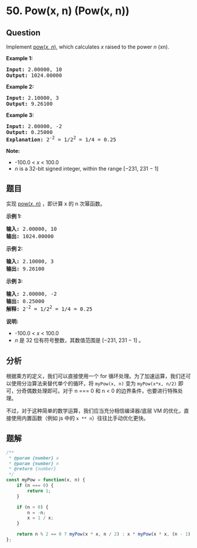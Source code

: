 # 50. Pow(x, n) (Pow(x, n))

## Question

Implement [pow(_x_, _n_)](http://www.cplusplus.com/reference/valarray/pow/), which calculates _x_ raised to the power _n_ (xn).

**Example 1:**

<pre><strong>Input:</strong> 2.00000, 10
<strong>Output:</strong> 1024.00000
</pre>

**Example 2:**

<pre><strong>Input:</strong> 2.10000, 3
<strong>Output:</strong> 9.26100
</pre>

**Example 3:**

<pre><strong>Input:</strong> 2.00000, -2
<strong>Output:</strong> 0.25000
<strong>Explanation:</strong> 2<sup>-2</sup> = 1/2<sup>2</sup> = 1/4 = 0.25
</pre>

**Note:**

-   \-100.0 < _x_ < 100.0
-   _n_ is a 32-bit signed integer, within the range \[−231, 231 − 1\]

## 题目

实现 [pow(_x_, _n_)](https://www.cplusplus.com/reference/valarray/pow/) ，即计算 x 的 n 次幂函数。

**示例 1:**

<pre><strong>输入:</strong> 2.00000, 10
<strong>输出:</strong> 1024.00000
</pre>

**示例 2:**

<pre><strong>输入:</strong> 2.10000, 3
<strong>输出:</strong> 9.26100
</pre>

**示例 3:**

<pre><strong>输入:</strong> 2.00000, -2
<strong>输出:</strong> 0.25000
<strong>解释:</strong> 2<sup>-2</sup> = 1/2<sup>2</sup> = 1/4 = 0.25</pre>

**说明:**

-   \-100.0 < _x_ < 100.0
-   _n_ 是 32 位有符号整数，其数值范围是 \[−231, 231 − 1\] 。

## 分析

根据乘方的定义，我们可以直接使用一个 for 循环处理。为了加速运算，我们还可以使用分治算法来替代单个的循环，将 `myPow(x, n)` 变为 `myPow(x*x, n/2)` 即可，分奇偶数处理即可。对于 n === 0 和 n < 0 的边界条件，也要进行特殊处理。

不过，对于这种简单的数学运算，我们应当充分相信编译器/底层 VM 的优化，直接使用内置函数（例如 js 中的 `x ** n`）往往比手动优化更快。

## 题解

```javascript
/**
 * @param {number} x
 * @param {number} n
 * @return {number}
 */
const myPow = function(x, n) {
    if (n === 0) {
        return 1;
    }

    if (n < 0) {
        n = -n;
        x = 1 / x;
    }

    return n % 2 == 0 ? myPow(x * x, n / 2) : x * myPow(x * x, (n - 1) / 2);
};
```
